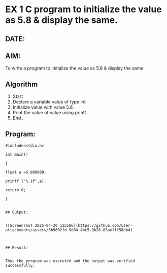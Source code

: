 # EX 1 C program to initialize the value as 5.8 & display the same.
## DATE:
## AIM:
To write a program to initialize the value as 5.8 & display the same.

## Algorithm
1. Start 
2. Declare a variable value of type int 
3. Initialize value with value 5.8. 
4. Print the value of value using printf. 
5. End . 
## Program:
```
#include<stdio.h> 

int main() 

{ 

float a =5.800000; 

printf ("%.1f",a); 

return 0; 
 
} 


## Output:


![Screenshot 2025-04-30 135506](https://github.com/user-attachments/assets/5b9602fd-9d84-4bc5-9b28-83aef1f58db4)



## Result:


Thus the program was executed and the output was verified successfully.
